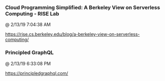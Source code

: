 ﻿

### Cloud Programming Simplified: A Berkeley View on Serverless Computing - RISE Lab
@ 2/13/19 7:04:38 AM

https://rise.cs.berkeley.edu/blog/a-berkeley-view-on-serverless-computing/



### Principled GraphQL
@ 2/13/19 6:33:08 PM

https://principledgraphql.com/

